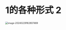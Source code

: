 # 1的各种形式 2

<img src="https://cvp.oss-cn-shanghai.aliyuncs.com/picgo/202402291628652.png" alt="image-20240229162807469" style="zoom:50%;" />
